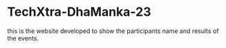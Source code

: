 # TechXtra-DhaManka-23
this is the website developed to show the participants name and results of the events.
